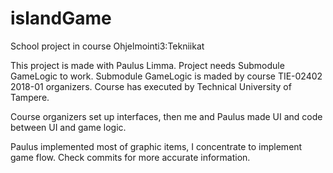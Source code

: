 # islandGame

School project in course Ohjelmointi3:Tekniikat

This project is made with Paulus Limma. Project needs Submodule GameLogic to work. 
Submodule GameLogic is maded by course TIE-02402 2018-01 organizers.
Course has executed by Technical University of Tampere.

Course organizers set up interfaces, then me and Paulus made UI and code between UI and game logic.

Paulus implemented most of graphic items, I concentrate to implement game flow. Check commits for more accurate information.

